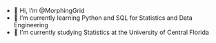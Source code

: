 - 👋 Hi, I’m @MorphingGrid
- 🌱 I’m currently learning Python and SQL for Statistics and Data Engineering
- 🤠 I'm currently studying Statistics at the University of Central Florida

<!---
MorphingGrid/MorphingGrid is a ✨ special ✨ repository because its `README.md` (this file) appears on your GitHub profile.
You can click the Preview link to take a look at your changes.
--->
